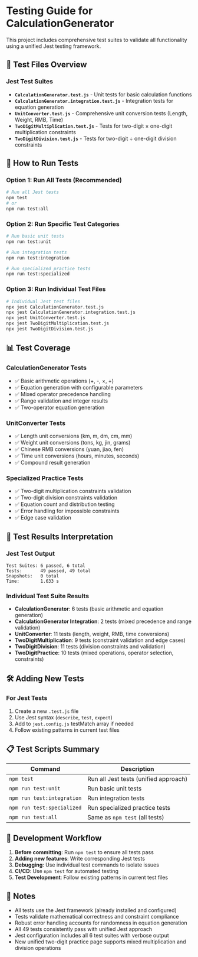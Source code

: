 # Testing Guide for CalculationGenerator

This project includes comprehensive test suites to validate all functionality using a unified Jest testing framework.

## 🧪 Test Files Overview

### **Jest Test Suites**
- **`CalculationGenerator.test.js`** - Unit tests for basic calculation functions
- **`CalculationGenerator.integration.test.js`** - Integration tests for equation generation
- **`UnitConverter.test.js`** - Comprehensive unit conversion tests (Length, Weight, RMB, Time)
- **`TwoDigitMultiplication.test.js`** - Tests for two-digit × one-digit multiplication constraints
- **`TwoDigitDivision.test.js`** - Tests for two-digit ÷ one-digit division constraints

## 🚀 How to Run Tests

### **Option 1: Run All Tests (Recommended)**
```bash
# Run all Jest tests
npm test
# or
npm run test:all
```

### **Option 2: Run Specific Test Categories**
```bash
# Run basic unit tests
npm run test:unit

# Run integration tests
npm run test:integration

# Run specialized practice tests
npm run test:specialized
```

### **Option 3: Run Individual Test Files**
```bash
# Individual Jest test files
npx jest CalculationGenerator.test.js
npx jest CalculationGenerator.integration.test.js
npx jest UnitConverter.test.js
npx jest TwoDigitMultiplication.test.js
npx jest TwoDigitDivision.test.js
```

## 📊 Test Coverage

### **CalculationGenerator Tests**
- ✅ Basic arithmetic operations (+, -, ×, ÷)
- ✅ Equation generation with configurable parameters
- ✅ Mixed operator precedence handling
- ✅ Range validation and integer results
- ✅ Two-operator equation generation

### **UnitConverter Tests**
- ✅ Length unit conversions (km, m, dm, cm, mm)
- ✅ Weight unit conversions (tons, kg, jin, grams)
- ✅ Chinese RMB conversions (yuan, jiao, fen)
- ✅ Time unit conversions (hours, minutes, seconds)
- ✅ Compound result generation

### **Specialized Practice Tests**
- ✅ Two-digit multiplication constraints validation
- ✅ Two-digit division constraints validation
- ✅ Equation count and distribution testing
- ✅ Error handling for impossible constraints
- ✅ Edge case validation

## 🎯 Test Results Interpretation

### **Jest Test Output**
```
Test Suites: 6 passed, 6 total
Tests:       49 passed, 49 total
Snapshots:   0 total
Time:        1.633 s
```

### **Individual Test Suite Results**
- **CalculationGenerator**: 6 tests (basic arithmetic and equation generation)
- **CalculationGenerator Integration**: 2 tests (mixed precedence and range validation)
- **UnitConverter**: 11 tests (length, weight, RMB, time conversions)
- **TwoDigitMultiplication**: 9 tests (constraint validation and edge cases)
- **TwoDigitDivision**: 11 tests (division constraints and validation)
- **TwoDigitPractice**: 10 tests (mixed operations, operator selection, constraints)

## 🛠️ Adding New Tests

### **For Jest Tests**
1. Create a new `.test.js` file
2. Use Jest syntax (`describe`, `test`, `expect`)
3. Add to `jest.config.js` testMatch array if needed
4. Follow existing patterns in current test files

## 📋 Test Scripts Summary

| Command | Description |
|---------|-------------|
| `npm test` | Run all Jest tests (unified approach) |
| `npm run test:unit` | Run basic unit tests |
| `npm run test:integration` | Run integration tests |
| `npm run test:specialized` | Run specialized practice tests |
| `npm run test:all` | Same as `npm test` (all tests) |

## 🔧 Development Workflow

1. **Before committing**: Run `npm test` to ensure all tests pass
2. **Adding new features**: Write corresponding Jest tests
3. **Debugging**: Use individual test commands to isolate issues
4. **CI/CD**: Use `npm test` for automated testing
5. **Test Development**: Follow existing patterns in current test files

## 📝 Notes

- All tests use the Jest framework (already installed and configured)
- Tests validate mathematical correctness and constraint compliance
- Robust error handling accounts for randomness in equation generation
- All 49 tests consistently pass with unified Jest approach
- Jest configuration includes all 6 test suites with verbose output
- New unified two-digit practice page supports mixed multiplication and division operations
